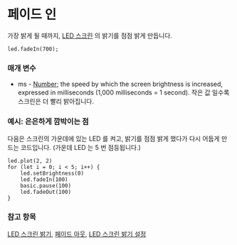 # 페이드 인

가장 밝게 될 때까지, [LED 스크린](/device/screen) 의 밝기를 점점 밝게 만듭니다.

```sig
led.fadeIn(700);
```

### 매개 변수

* ms - [Number](/reference/types/number); the speed by which the screen brightness is increased, expressed in milliseconds (1,000 milliseconds = 1 second). 작은 값 일수록 스크린은 더 빨리 밝아집니다.

### 예시: 은은하게 깜박이는 점

다음은 스크린의 가운데에 있는 LED 를 켜고, 밝기를 점점 밝게 했다가 다시 어둡게 만드는 코드입니다. (가운데 LED 는 5 번 점등됩니다.)

```blocks
led.plot(2, 2)
for (let i = 0; i < 5; i++) {
    led.setBrightness(0)
    led.fadeIn(100)
    basic.pause(100)
    led.fadeOut(100)
}
```

### 참고 항목

[LED 스크린 밝기](/reference/led/brightness), [페이드 아웃](/reference/led/fade-out), [LED 스크린 밝기 설정](/reference/led/set-brightness)